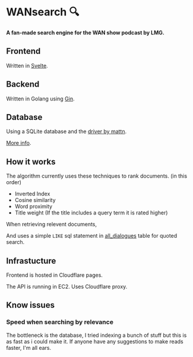 # WANsearch 🔍

**A fan-made search engine for the WAN show podcast by LMG.** 

##  Frontend
Written in [Svelte](https://svelte.dev/).
 

## Backend
Written in Golang using [Gin](https://gin-gonic.com/).


## Database

Using a SQLite database and the [driver by mattn](https://github.com/mattn/go-sqlite3).

[More info](https://github.com/Tharusha-dev/WANsearch/blob/main/WANsearchAPI/db/README.md).

## How it works

The algorithm currently uses these techniques to rank documents. (in this order)

- Inverted Index
- Cosine similarity
-  Word proximity
- Title weight (If the title includes a query term it is rated higher)

When retrieving relevent documents,

And uses a simple `LIKE` sql statement in [all_dialogues](https://github.com/Tharusha-dev/WANsearch/blob/main/WANsearchAPI/db/README.md#all_dialogues) table for quoted search. 

## Infrastucture

Frontend is hosted in Cloudflare pages.

The API is running in EC2. Uses Cloudflare proxy.

## Know issues

### Speed when searching by relevance

The bottleneck is the database, I tried indexing a bunch of stuff but this is as fast as i could make it. If anyone have any suggestions to make reads faster, I'm all ears.

